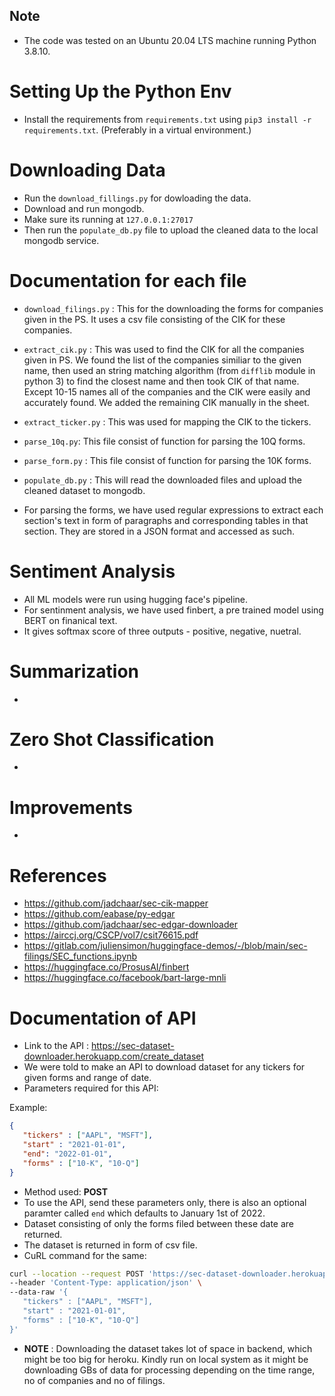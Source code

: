 
## Note

- The code was tested on an Ubuntu 20.04 LTS machine running Python 3.8.10.

# Setting Up the Python Env

- Install the requirements from `requirements.txt` using `pip3 install -r requirements.txt`. (Preferably in a virtual environment.)

# Downloading Data

- Run the `download_fillings.py` for dowloading the data.
- Download and run mongodb.
- Make sure its running at `127.0.0.1:27017`
- Then run the `populate_db.py` file to upload the cleaned data to the local mongodb service.

# Documentation for each file

- `download_filings.py` : This for the downloading the forms for companies given in the PS. It uses a csv file consisting of the CIK for these companies.
- `extract_cik.py` : This was used to find the CIK for all the companies given in PS. We found the list of the companies similiar to the given name, then used an string matching algorithm (from `difflib` module in python 3) to find the closest name and then took CIK of that name. Except 10-15 names all of the companies and the CIK were easily and accurately found. We added the remaining CIK manually in the sheet.
- `extract_ticker.py` : This was used for mapping the CIK to the tickers.
- `parse_10q.py`: This file consist of function for parsing the 10Q forms.
- `parse_form.py` : This file consist of function for parsing the 10K forms.
- `populate_db.py` : This will read the downloaded files and upload the cleaned dataset to mongodb.

- For parsing the forms, we have used regular expressions to extract each section's text in form of paragraphs and corresponding tables in that section. They are stored in a JSON format and accessed as such.

# Sentiment Analysis

- All ML models were run using hugging face's pipeline.
- For sentinment analysis, we have used finbert, a pre trained model using BERT on finanical text.
- It gives softmax score of three outputs - positive, negative, nuetral.

# Summarization

- 

# Zero Shot Classification

- 

# Improvements

- 

# References

- https://github.com/jadchaar/sec-cik-mapper
- https://github.com/eabase/py-edgar
- https://github.com/jadchaar/sec-edgar-downloader
- https://airccj.org/CSCP/vol7/csit76615.pdf
- https://gitlab.com/juliensimon/huggingface-demos/-/blob/main/sec-filings/SEC_functions.ipynb
- https://huggingface.co/ProsusAI/finbert
- https://huggingface.co/facebook/bart-large-mnli

# Documentation of API

- Link to the API : https://sec-dataset-downloader.herokuapp.com/create_dataset
- We were told to make an API to download dataset for any tickers for given forms and range of date.
- Parameters required for this API:

Example:

```json
{
   "tickers" : ["AAPL", "MSFT"],
   "start" : "2021-01-01",
   "end": "2022-01-01",
   "forms" : ["10-K", "10-Q"]
}
```

- Method used: **POST**
- To use the API, send these parameters only, there is also an optional paramter called `end` which defaults to January 1st of 2022.
- Dataset consisting of only the forms filed between these date are returned.
- The dataset is returned in form of csv file.
- CuRL command for the same:

```bash
curl --location --request POST 'https://sec-dataset-downloader.herokuapp.com/create_dataset' \
--header 'Content-Type: application/json' \
--data-raw '{
   "tickers" : ["AAPL", "MSFT"],
   "start" : "2021-01-01",
   "forms" : ["10-K", "10-Q"]
}'
```

- **NOTE** : Downloading the dataset takes lot of space in backend, which might be too big for heroku. Kindly run on local system as it might be downloading GBs of data for processing depending on the time range, no of companies and no of filings.
